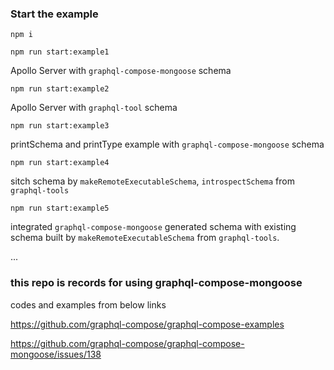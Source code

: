 ### Start the example

`npm i`

`npm run start:example1`

Apollo Server with `graphql-compose-mongoose` schema

`npm run start:example2`

Apollo Server with `graphql-tool` schema

`npm run start:example3`

printSchema and printType example with `graphql-compose-mongoose` schema

`npm run start:example4`

sitch schema by `makeRemoteExecutableSchema`, `introspectSchema` from `graphql-tools`

`npm run start:example5`

integrated `graphql-compose-mongoose` generated schema with existing schema built by `makeRemoteExecutableSchema` from `graphql-tools`.

...

### this repo is records for using graphql-compose-mongoose

codes and examples from below links

https://github.com/graphql-compose/graphql-compose-examples

https://github.com/graphql-compose/graphql-compose-mongoose/issues/138
